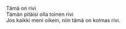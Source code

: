 Tämä on rivi  
Tämän pitäisi olla toinen rivi <br>
Jos kaikki meni oikein, niin tämä on kolmas rivi.
